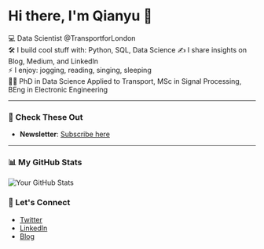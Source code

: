 # Hi there, I'm Qianyu 👋

💻 Data Scientist @TransportforLondon  
🛠️ I build cool stuff with: Python, SQL, Data Science 
✍️ I share insights on Blog, Medium, and LinkedIn  
⚡ I enjoy: jogging, reading, singing, sleeping  
🧑‍🎓 PhD in Data Science Applied to Transport, MSc in Signal Processing, BEng in Electronic Engineering

---

### 🌟 Check These Out
- **Newsletter**: [Subscribe here](link)

---

### 📊 My GitHub Stats
![Your GitHub Stats](https://github-readme-stats.vercel.app/api?username=yourusername&show_icons=true&theme=radical)

### 🔗 Let's Connect
- [Twitter](https://twitter.com/yourhandle)  
- [LinkedIn](https://linkedin.com/in/yourhandle)  
- [Blog](https://yourblog.com)
